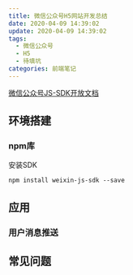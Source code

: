 ```yaml
---
title: 微信公众号H5网站开发总结
date: 2020-04-09 14:39:02
update: 2020-04-09 14:39:02
tags:
  - 微信公众号
  - H5
  - 待填坑
categories: 前端笔记
---
```


[微信公众号JS-SDK开放文档](https://developers.weixin.qq.com/doc/offiaccount/Getting_Started/Overview.html)

<!--more-->

## 环境搭建

### npm库

安装SDK

```shell
npm install weixin-js-sdk --save
```

## 应用

### 用户消息推送

## 常见问题